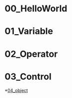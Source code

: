 # 00_HelloWorld
# 01_Variable
# 02_Operator
# 03_Control
*[04_object](https://github.com/HssuH/Java-Workspace/tree/main/05_object/src/com/kh)
